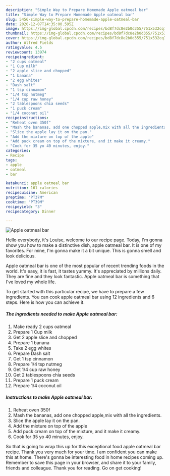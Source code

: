 ```yaml
---
description: "Simple Way to Prepare Homemade Apple oatmeal bar"
title: "Simple Way to Prepare Homemade Apple oatmeal bar"
slug: 5456-simple-way-to-prepare-homemade-apple-oatmeal-bar
date: 2020-12-07T14:35:00.595Z
image: https://img-global.cpcdn.com/recipes/bd8f7dc8e2b0d355/751x532cq70/apple-oatmeal-bar-recipe-main-photo.jpg
thumbnail: https://img-global.cpcdn.com/recipes/bd8f7dc8e2b0d355/751x532cq70/apple-oatmeal-bar-recipe-main-photo.jpg
cover: https://img-global.cpcdn.com/recipes/bd8f7dc8e2b0d355/751x532cq70/apple-oatmeal-bar-recipe-main-photo.jpg
author: Alfred Fields
ratingvalue: 4.5
reviewcount: 13974
recipeingredient:
- "2 cups oatmeal"
- "1 Cup milk"
- "2 apple slice and chopped"
- "1 banana"
- "2 egg whites"
- "Dash salt"
- "1 tsp cinnamon"
- "1/4 tsp nutmeg"
- "1/4 cup raw honey"
- "2 tablespoons chia seeds"
- "1 puck cream"
- "1/4 coconut oil"
recipeinstructions:
- "Reheat oven 350f"
- "Mash the bananas, add one chopped apple,mix with all the ingredients."
- "Slice the apple lay it on the pan."
- "Add the mixture on top of the apple"
- "Add puck cream on top of the mixture, and it make it creamy."
- "Cook for 35 yo 40 minutes, enjoy."
categories:
- Recipe
tags:
- apple
- oatmeal
- bar

katakunci: apple oatmeal bar 
nutrition: 161 calories
recipecuisine: American
preptime: "PT37M"
cooktime: "PT39M"
recipeyield: "3"
recipecategory: Dinner

---
```



![Apple oatmeal bar](https://img-global.cpcdn.com/recipes/bd8f7dc8e2b0d355/751x532cq70/apple-oatmeal-bar-recipe-main-photo.jpg)

Hello everybody, it's Louise, welcome to our recipe page. Today, I'm gonna show you how to make a distinctive dish, apple oatmeal bar. It is one of my favorites. For mine, I'm gonna make it a bit unique. This is gonna smell and look delicious.



Apple oatmeal bar is one of the most popular of recent trending foods in the world. It's easy, it is fast, it tastes yummy. It's appreciated by millions daily. They are fine and they look fantastic. Apple oatmeal bar is something that I've loved my whole life.


To get started with this particular recipe, we have to prepare a few ingredients. You can cook apple oatmeal bar using 12 ingredients and 6 steps. Here is how you can achieve it.

<!--inarticleads1-->

##### The ingredients needed to make Apple oatmeal bar:

1. Make ready 2 cups oatmeal
1. Prepare 1 Cup milk
1. Get 2 apple slice and chopped
1. Prepare 1 banana
1. Take 2 egg whites
1. Prepare Dash salt
1. Get 1 tsp cinnamon
1. Prepare 1/4 tsp nutmeg
1. Get 1/4 cup raw honey
1. Get 2 tablespoons chia seeds
1. Prepare 1 puck cream
1. Prepare 1/4 coconut oil




<!--inarticleads2-->

##### Instructions to make Apple oatmeal bar:

1. Reheat oven 350f
1. Mash the bananas, add one chopped apple,mix with all the ingredients.
1. Slice the apple lay it on the pan.
1. Add the mixture on top of the apple
1. Add puck cream on top of the mixture, and it make it creamy.
1. Cook for 35 yo 40 minutes, enjoy.




So that is going to wrap this up for this exceptional food apple oatmeal bar recipe. Thank you very much for your time. I am confident you can make this at home. There's gonna be interesting food in home recipes coming up. Remember to save this page in your browser, and share it to your family, friends and colleague. Thank you for reading. Go on get cooking!
